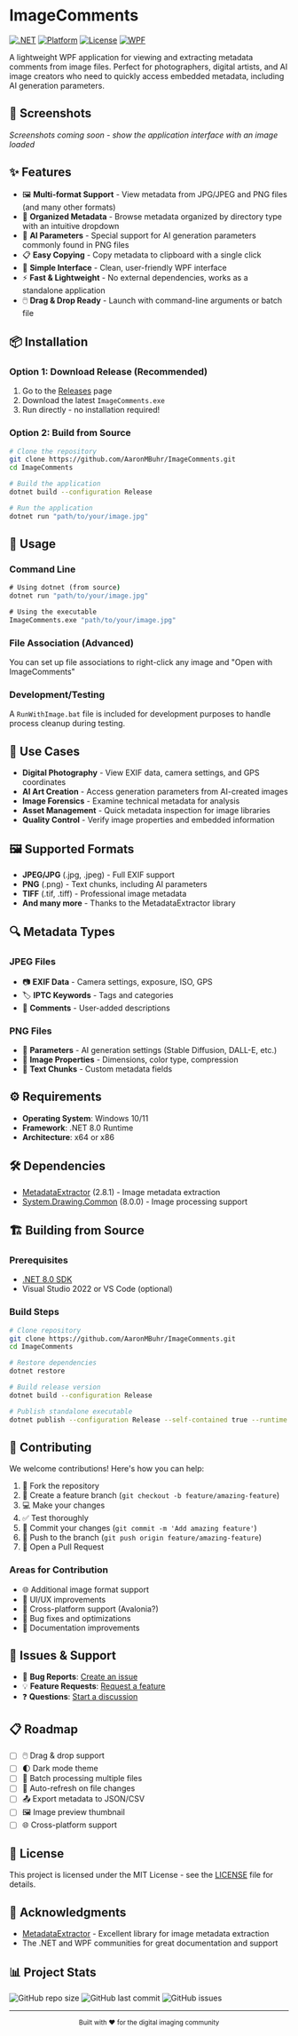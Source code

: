 # ImageComments

[![.NET](https://img.shields.io/badge/.NET-8.0-blue.svg)](https://dotnet.microsoft.com/download)
[![Platform](https://img.shields.io/badge/platform-Windows-lightgrey.svg)](https://www.microsoft.com/windows)
[![License](https://img.shields.io/badge/license-MIT-green.svg)](LICENSE)
[![WPF](https://img.shields.io/badge/UI-WPF-blue.svg)](https://docs.microsoft.com/en-us/dotnet/desktop/wpf/)

A lightweight WPF application for viewing and extracting metadata comments from image files. Perfect for photographers, digital artists, and AI image creators who need to quickly access embedded metadata, including AI generation parameters.

## 📸 Screenshots

*Screenshots coming soon - show the application interface with an image loaded*

## ✨ Features

- 🖼️ **Multi-format Support** - View metadata from JPG/JPEG and PNG files (and many other formats)
- 📝 **Organized Metadata** - Browse metadata organized by directory type with an intuitive dropdown
- 🤖 **AI Parameters** - Special support for AI generation parameters commonly found in PNG files
- 📋 **Easy Copying** - Copy metadata to clipboard with a single click
- 🎯 **Simple Interface** - Clean, user-friendly WPF interface
- ⚡ **Fast & Lightweight** - No external dependencies, works as a standalone application
- 🖱️ **Drag & Drop Ready** - Launch with command-line arguments or batch file

## 📦 Installation

### Option 1: Download Release (Recommended)
1. Go to the [Releases](../../releases) page
2. Download the latest `ImageComments.exe` 
3. Run directly - no installation required!

### Option 2: Build from Source
```bash
# Clone the repository
git clone https://github.com/AaronMBuhr/ImageComments.git
cd ImageComments

# Build the application
dotnet build --configuration Release

# Run the application
dotnet run "path/to/your/image.jpg"
```

## 🚀 Usage

### Command Line
```cmd
# Using dotnet (from source)
dotnet run "path/to/your/image.jpg"

# Using the executable
ImageComments.exe "path/to/your/image.jpg"
```

### File Association (Advanced)
You can set up file associations to right-click any image and "Open with ImageComments"

### Development/Testing
A `RunWithImage.bat` file is included for development purposes to handle process cleanup during testing.

## 🎯 Use Cases

- **Digital Photography** - View EXIF data, camera settings, and GPS coordinates
- **AI Art Creation** - Access generation parameters from AI-created images
- **Image Forensics** - Examine technical metadata for analysis
- **Asset Management** - Quick metadata inspection for image libraries
- **Quality Control** - Verify image properties and embedded information

## 🖼️ Supported Formats

- **JPEG/JPG** (.jpg, .jpeg) - Full EXIF support
- **PNG** (.png) - Text chunks, including AI parameters
- **TIFF** (.tif, .tiff) - Professional image metadata
- **And many more** - Thanks to the MetadataExtractor library

## 🔍 Metadata Types

### JPEG Files
- 📷 **EXIF Data** - Camera settings, exposure, ISO, GPS
- 🏷️ **IPTC Keywords** - Tags and categories
- 📝 **Comments** - User-added descriptions

### PNG Files
- 🤖 **Parameters** - AI generation settings (Stable Diffusion, DALL-E, etc.)
- 📏 **Image Properties** - Dimensions, color type, compression
- 📝 **Text Chunks** - Custom metadata fields

## ⚙️ Requirements

- **Operating System**: Windows 10/11
- **Framework**: .NET 8.0 Runtime
- **Architecture**: x64 or x86

## 🛠️ Dependencies

- [MetadataExtractor](https://github.com/drewnoakes/metadata-extractor-dotnet) (2.8.1) - Image metadata extraction
- [System.Drawing.Common](https://www.nuget.org/packages/System.Drawing.Common) (8.0.0) - Image processing support

## 🏗️ Building from Source

### Prerequisites
- [.NET 8.0 SDK](https://dotnet.microsoft.com/download/dotnet/8.0)
- Visual Studio 2022 or VS Code (optional)

### Build Steps
```bash
# Clone repository
git clone https://github.com/AaronMBuhr/ImageComments.git
cd ImageComments

# Restore dependencies
dotnet restore

# Build release version
dotnet build --configuration Release

# Publish standalone executable
dotnet publish --configuration Release --self-contained true --runtime win-x64
```

## 🤝 Contributing

We welcome contributions! Here's how you can help:

1. 🍴 Fork the repository
2. 🌟 Create a feature branch (`git checkout -b feature/amazing-feature`)
3. 💻 Make your changes
4. ✅ Test thoroughly
5. 📝 Commit your changes (`git commit -m 'Add amazing feature'`)
6. 🚀 Push to the branch (`git push origin feature/amazing-feature`)
7. 🎯 Open a Pull Request

### Areas for Contribution
- 🌐 Additional image format support
- 🎨 UI/UX improvements
- 📱 Cross-platform support (Avalonia?)
- 🐛 Bug fixes and optimizations
- 📖 Documentation improvements

## 🐛 Issues & Support

- 🐛 **Bug Reports**: [Create an issue](../../issues/new?template=bug_report.md)
- 💡 **Feature Requests**: [Request a feature](../../issues/new?template=feature_request.md)
- ❓ **Questions**: [Start a discussion](../../discussions)

## 📋 Roadmap

- [ ] 🖱️ Drag & drop support
- [ ] 🌓 Dark mode theme
- [ ] 📁 Batch processing multiple files
- [ ] 🔄 Auto-refresh on file changes
- [ ] 📤 Export metadata to JSON/CSV
- [ ] 🖼️ Image preview thumbnail
- [ ] 🌐 Cross-platform support

## 📄 License

This project is licensed under the MIT License - see the [LICENSE](LICENSE) file for details.

## 🙏 Acknowledgments

- [MetadataExtractor](https://github.com/drewnoakes/metadata-extractor-dotnet) - Excellent library for image metadata extraction
- The .NET and WPF communities for great documentation and support

## 📊 Project Stats

![GitHub repo size](https://img.shields.io/github/repo-size/AaronMBuhr/ImageComments)
![GitHub last commit](https://img.shields.io/github/last-commit/AaronMBuhr/ImageComments)
![GitHub issues](https://img.shields.io/github/issues/AaronMBuhr/ImageComments)

---

<div align="center">
  <sub>Built with ❤️ for the digital imaging community</sub>
</div> 